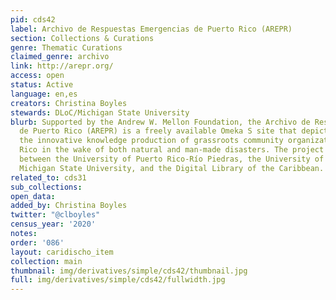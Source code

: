 ```yaml
---
pid: cds42
label: Archivo de Respuestas Emergencias de Puerto Rico (AREPR)
section: Collections & Curations
genre: Thematic Curations
claimed_genre: archivo
link: http://arepr.org/
access: open
status: Active
language: en,es
creators: Christina Boyles
stewards: DLoC/Michigan State University
blurb: Supported by the Andrew W. Mellon Foundation, the Archivo de Respuestas Emergencias
  de Puerto Rico (AREPR) is a freely available Omeka S site that depicts and describes
  the innovative knowledge production of grassroots community organizations in Puerto
  Rico in the wake of both natural and man-made disasters. The project involves collaboration
  between the University of Puerto Rico-Río Piedras, the University of Puerto Rico-Mayagüez,
  Michigan State University, and the Digital Library of the Caribbean.
related_to: cds31
sub_collections:
open_data:
added_by: Christina Boyles
twitter: "@clboyles"
census_year: '2020'
notes:
order: '086'
layout: caridischo_item
collection: main
thumbnail: img/derivatives/simple/cds42/thumbnail.jpg
full: img/derivatives/simple/cds42/fullwidth.jpg
---
```

